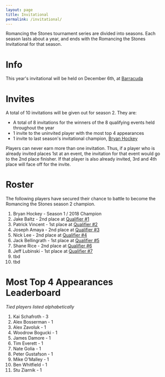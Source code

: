 ```yaml
---
layout: page
title: Invitational
permalink: /invitational/
---
```


Romancing the Stones tournament series are divided into seasons. Each season lasts about
a year, and ends with the Romancing the Stones Invitational for that season.

# Info

This year's invitational will be held on December 6th, at
[Barracuda](https://barracudaaustin.com/)

# Invites

A total of 10 invitations will be given out for season 2. They are:

* A total of 8 invitations for the winners of the 8 qualifying events held throughout
  the year
* 1 invite to the uninvited player with the most top 4 appearances
* 1 invite to last season's invitational champion,
  [Bryan Hockey](/assets/images/2019-02-02/2.jpg)

Players can never earn more than one invitation. Thus, if a player who is already
invited places 1st at an event, the invitation for that event would go to the 2nd place
finisher. If that player is also already invited, 3rd and 4th place will face off for
the invite.

# Roster

The following players have secured their chance to battle to become the Romancing the
Stones season 2 champion.

1. Bryan Hockey - Season 1 / 2018 Champion
2. Jake Baltz - 2nd place at [Qualifier #1](/results/2019-02-02)
3. Patrick Vincent - 1st place at [Qualifier #2](/results/2019-03-30)
4. Joseph Amaya - 2nd place at [Qualifier #3](/results/2019-05-04)
5. Nick Lee - 2nd place at [Qualifier #4](/results/2019-06-08)
6. Jack Bellingrath - 1st place at [Qualifier #5](/results/2019-07-20)
7. Shane Rice - 2nd place at [Qualifier #6](/results/2019-09-07)
8. Jeff Lubinski - 1st place at [Qualifier #7](/results/2019-10-12)
9. tbd
10. tbd

# Most Top 4 Appearances Leaderboard

*Tied players listed alphabetically*

1. Kai Schafroth - 3
1. Alex Bosserman - 1
1. Alex Zavoluk - 1
1. Woodrow Bogucki - 1
1. James Damore - 1
1. Tim Everett - 1
1. Nate Golia - 1
1. Peter Gustafson - 1
1. Mike O'Malley - 1
1. Ben Whitfield - 1
1. Stu Ziarnik - 1
